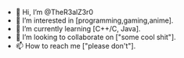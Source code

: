 - 👋 Hi, I’m @TheR3alZ3r0
- 👀 I’m interested in [programming,gaming,anime].
- 🌱 I’m currently learning [C++/C, Java].
- 💞️ I’m looking to collaborate on ["some cool shit"].
- 📫 How to reach me ["please don't"].

<!---
TheR3alZ3r0/TheR3alZ3r0 is a ✨ special ✨ repository because its `README.md` (this file) appears on your GitHub profile.
You can click the Preview link to take a look at your changes.
--->
